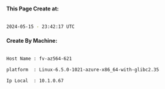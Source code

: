 
   
#### This Page Create at:

```bash

2024-05-15 - 23:42:17 UTC

```

#### Create By Machine:

```bash

Host Name : fv-az564-621

platform  : Linux-6.5.0-1021-azure-x86_64-with-glibc2.35

Ip Local  : 10.1.0.67

```

